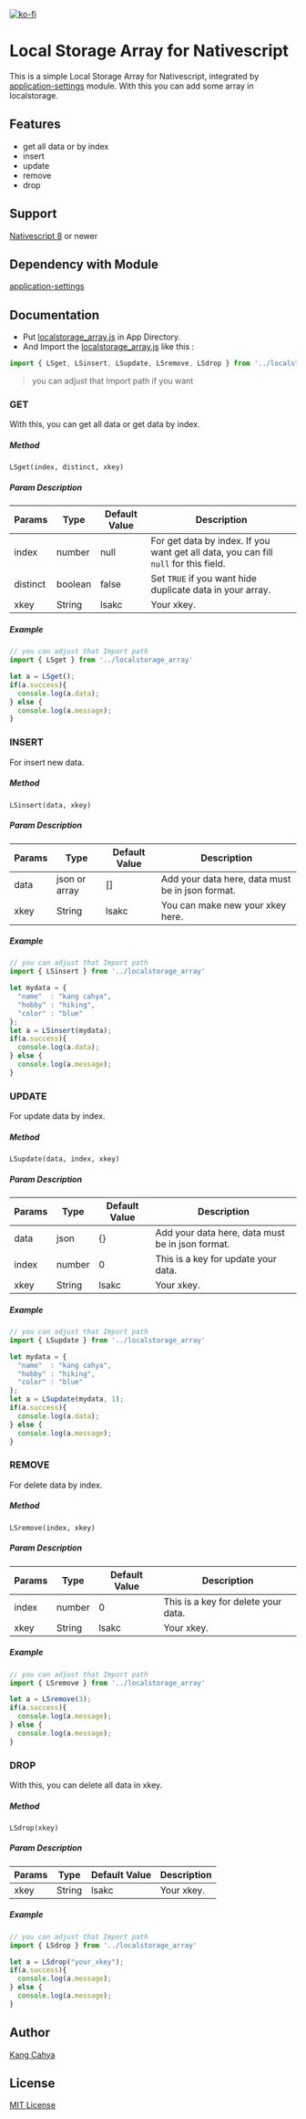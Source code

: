 [![ko-fi](https://www.ko-fi.com/img/githubbutton_sm.svg)](https://ko-fi.com/K3K02WIPN)

# Local Storage Array for Nativescript
This is a simple Local Storage Array for Nativescript, integrated by [application-settings](https://docs.nativescript.org/api-reference/modules#applicationsettings) module. With this you can add some array in localstorage.

## Features
- get all data or by index
- insert
- update
- remove
- drop

## Support
[Nativescript 8](https://nativescript.org) or newer

## Dependency with Module
[application-settings](https://docs.nativescript.org/api-reference/modules#applicationsettings)

## Documentation

- Put [localstorage_array.js](https://github.com/dyazincahya/local-storage-array-nativescript/blob/main/localstorage_array.js) in App Directory.
- And Import the [localstorage_array.js](https://github.com/dyazincahya/local-storage-array-nativescript/blob/main/localstorage_array.js) like this :

```typescript
import { LSget, LSinsert, LSupdate, LSremove, LSdrop } from '../localstorage_array'
```
> you can adjust that Import path if you want


### GET
With this, you can get all data or get data by index.

##### Method
```LSget(index, distinct, xkey)```

##### Param Description
|  Params  | Type    | Default Value | Description                                                                              |
|----------|---------|---------------|------------------------------------------------------------------------------------------|
| index    | number  | null          | For get data by index. If you want get all data, you can fill ```null``` for this field. |
| distinct | boolean | false         | Set ```TRUE``` if you want hide duplicate data in your array.                            |
| xkey     | String  | lsakc         | Your xkey.                                                                               |

##### Example
``` javascript
// you can adjust that Import path
import { LSget } from '../localstorage_array'

let a = LSget();
if(a.success){
  console.log(a.data);
} else {
  console.log(a.message);
}
```

### INSERT
For insert new data.

##### Method
```LSinsert(data, xkey)```

##### Param Description
|  Params  | Type             | Default Value | Description                                      |
|----------|------------------|---------------|--------------------------------------------------|
| data     | json or array    | []            | Add your data here, data must be in json format. |
| xkey     | String           | lsakc         | You can make new your xkey here.                 |

##### Example
``` javascript
// you can adjust that Import path
import { LSinsert } from '../localstorage_array'

let mydata = {
  "name"  : "kang cahya",
  "hobby" : "hiking",
  "color" : "blue"
};
let a = LSinsert(mydata);
if(a.success){
  console.log(a.data);
} else {
  console.log(a.message);
}
```

### UPDATE
For update data by index.

##### Method
```LSupdate(data, index, xkey)```

##### Param Description
|  Params  | Type    | Default Value | Description                                      |
|----------|---------|---------------|--------------------------------------------------|
| data     | json    | {}            | Add your data here, data must be in json format. |
| index    | number  | 0             | This is a key for update your data.              |
| xkey     | String  | lsakc         | Your xkey.                                       |

##### Example
``` javascript
// you can adjust that Import path
import { LSupdate } from '../localstorage_array'

let mydata = {
  "name"  : "kang cahya",
  "hobby" : "hiking",
  "color" : "blue"
};
let a = LSupdate(mydata, 1);
if(a.success){
  console.log(a.data);
} else {
  console.log(a.message);
}
```

### REMOVE
For delete data by index.

##### Method
```LSremove(index, xkey)```

##### Param Description
|  Params  | Type    | Default Value | Description                                      |
|----------|---------|---------------|--------------------------------------------------|
| index    | number  | 0             | This is a key for delete your data.              |
| xkey     | String  | lsakc         | Your xkey.                                       |

##### Example
``` javascript
// you can adjust that Import path
import { LSremove } from '../localstorage_array'

let a = LSremove(3);
if(a.success){
  console.log(a.message);
} else {
  console.log(a.message);
}
```

### DROP
With this, you can delete all data in xkey.

##### Method
```LSdrop(xkey)```

##### Param Description
|  Params  | Type    | Default Value | Description                |
|----------|---------|---------------|----------------------------|
| xkey     | String  | lsakc         | Your xkey.                 |

##### Example
``` javascript
// you can adjust that Import path
import { LSdrop } from '../localstorage_array'

let a = LSdrop("your_xkey");
if(a.success){
  console.log(a.message);
} else {
  console.log(a.message);
}
```

## Author
[Kang Cahya](https://www.kang-cahya.com/)

## License
[MIT License](https://github.com/dyazincahya/local-storage-array-nativescript/blob/main/LICENSE)
